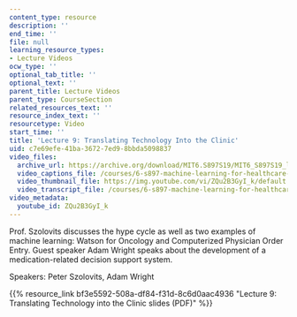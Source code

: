 ```yaml
---
content_type: resource
description: ''
end_time: ''
file: null
learning_resource_types:
- Lecture Videos
ocw_type: ''
optional_tab_title: ''
optional_text: ''
parent_title: Lecture Videos
parent_type: CourseSection
related_resources_text: ''
resource_index_text: ''
resourcetype: Video
start_time: ''
title: 'Lecture 9: Translating Technology Into the Clinic'
uid: c7e69efe-41ba-3672-7ed9-8bbda5098837
video_files:
  archive_url: https://archive.org/download/MIT6.S897S19/MIT6_S897S19_lec09_300k.mp4
  video_captions_file: /courses/6-s897-machine-learning-for-healthcare-spring-2019/3d9d243fd9c95a43966e249d86055c8f_ZQu2B3GyI_k.vtt
  video_thumbnail_file: https://img.youtube.com/vi/ZQu2B3GyI_k/default.jpg
  video_transcript_file: /courses/6-s897-machine-learning-for-healthcare-spring-2019/f1e3b1687158ae363ba8293b5fe97483_ZQu2B3GyI_k.pdf
video_metadata:
  youtube_id: ZQu2B3GyI_k
---
```


Prof. Szolovits discusses the hype cycle as well as two examples of machine learning: Watson for Oncology and Computerized Physician Order Entry. Guest speaker Adam Wright speaks about the development of a medication-related decision support system.

Speakers: Peter Szolovits, Adam Wright

{{% resource_link bf3e5592-508a-df84-f31d-8c6d0aac4936 "Lecture 9: Translating Technology into the Clinic slides (PDF)" %}}



